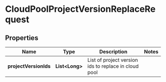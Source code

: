 
# CloudPoolProjectVersionReplaceRequest

## Properties
Name | Type | Description | Notes
------------ | ------------- | ------------- | -------------
**projectVersionIds** | **List&lt;Long&gt;** | List of project version ids to replace in cloud pool | 




